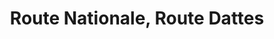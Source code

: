 ---
title: Route Nationale, Route Dattes
url: /route-nationale-route-dattes/
latitude: 19.448
longitude: -72.688
---